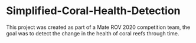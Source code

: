 # Simplified-Coral-Health-Detection
This project was created as part of a Mate ROV 2020 competition team, the goal was to detect the change in the health of coral reefs through time.
